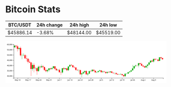 # Bitcoin Stats

BTC/USDT|24h change|24h high|24h low|
|---|---|---|---|
|$45886.14|-3.68%|$48144.00|$45519.00|

<img src="./chart.svg">
